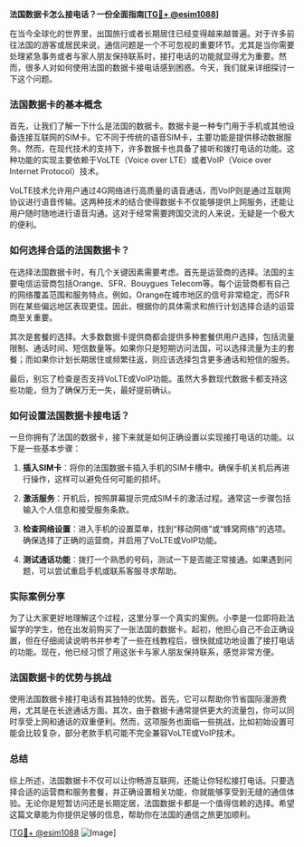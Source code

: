 **法国数据卡怎么接电话？一份全面指南[[TG💪+ @esim1088](https://t.me/s/esim1088)]**

在当今全球化的世界里，出国旅行或者长期居住已经变得越来越普遍。对于许多前往法国的游客或居民来说，通信问题是一个不可忽视的重要环节。尤其是当你需要处理紧急事务或者与家人朋友保持联系时，接打电话的功能就显得尤为重要。然而，很多人对如何使用法国的数据卡接电话感到困惑。今天，我们就来详细探讨一下这个问题。

### 法国数据卡的基本概念

首先，让我们了解一下什么是法国的数据卡。数据卡是一种专门用于手机或其他设备连接互联网的SIM卡。它不同于传统的语音SIM卡，主要功能是提供移动数据服务。然而，在现代技术的支持下，许多数据卡也具备了接听和拨打电话的功能。这种功能的实现主要依赖于VoLTE（Voice over LTE）或者VoIP（Voice over Internet Protocol）技术。

VoLTE技术允许用户通过4G网络进行高质量的语音通话，而VoIP则是通过互联网协议进行语音传输。这两种技术的结合使得数据卡不仅能够提供上网服务，还能让用户随时随地进行语音沟通。这对于经常需要跨国交流的人来说，无疑是一个极大的便利。

### 如何选择合适的法国数据卡？

在选择法国数据卡时，有几个关键因素需要考虑。首先是运营商的选择。法国的主要电信运营商包括Orange、SFR、Bouygues Telecom等。每个运营商都有自己的网络覆盖范围和服务特点。例如，Orange在城市地区的信号非常稳定，而SFR则在某些偏远地区表现更佳。因此，根据你的具体需求和旅行计划选择合适的运营商至关重要。

其次是套餐的选择。大多数数据卡提供商都会提供多种套餐供用户选择，包括流量限制、通话时间、短信数量等。如果你只是短期访问法国，可以选择流量为主的套餐；而如果你计划长期居住或频繁往返，则应该选择包含更多通话和短信的服务。

最后，别忘了检查是否支持VoLTE或VoIP功能。虽然大多数现代数据卡都支持这些功能，但为了确保万无一失，最好提前确认。

### 如何设置法国数据卡接电话？

一旦你拥有了法国的数据卡，接下来就是如何正确设置以实现接打电话的功能。以下是一些基本步骤：

1. **插入SIM卡**：将你的法国数据卡插入手机的SIM卡槽中。确保手机关机后再进行操作，这样可以避免任何可能的损坏。

2. **激活服务**：开机后，按照屏幕提示完成SIM卡的激活过程。通常这一步骤包括输入个人信息和接受服务条款。

3. **检查网络设置**：进入手机的设置菜单，找到“移动网络”或“蜂窝网络”的选项。确保选择了正确的运营商，并启用了VoLTE或VoIP功能。

4. **测试通话功能**：拨打一个熟悉的号码，测试一下是否能正常接通。如果遇到问题，可以尝试重启手机或联系客服寻求帮助。

### 实际案例分享

为了让大家更好地理解这个过程，这里分享一个真实的案例。小李是一位即将赴法留学的学生，他在出发前购买了一张法国的数据卡。起初，他担心自己不会正确设置，但在仔细阅读说明书并参考了一些在线教程后，很快就成功地设置了接打电话的功能。现在，他已经习惯了用这张卡与家人朋友保持联系，感觉非常方便。

### 法国数据卡的优势与挑战

使用法国数据卡接打电话有其独特的优势。首先，它可以帮助你节省国际漫游费用，尤其是在长途通话方面。其次，由于数据卡通常提供更大的流量包，你可以同时享受上网和通话的双重便利。然而，这项服务也面临一些挑战，比如初始设置可能会比较复杂，部分老款手机可能不完全兼容VoLTE或VoIP技术。

### 总结

综上所述，法国数据卡不仅可以让你畅游互联网，还能让你轻松接打电话。只要选择合适的运营商和服务套餐，并正确设置相关功能，你就能够享受到无缝的通信体验。无论你是短暂访问还是长期定居，法国数据卡都是一个值得信赖的选择。希望这篇文章能为你提供足够的信息，帮助你在法国的通信之旅更加顺利。

[[TG💪+ @esim1088](https://t.me/s/esim1088) ![Image](https://i.postimg.cc/4NQfJmqS/Snipaste-2025-05-13-00-14-12.png)]